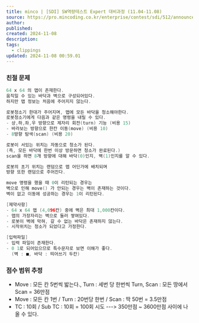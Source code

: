 ```yaml
---
title: minco | [SDI] SW역량테스트 Expert 대비과정 (11.04-11.08)
source: https://pro.mincoding.co.kr/enterprise/contest/sdi/512/announcements/11511
author: 
published: 
created: 2024-11-08
description: 
tags:
  - clippings
updated: 2024-11-08 00:59.01
---
```

### 친절 문제

```cpp
64 x 64 의 맵이 존재한다.
움직일 수 있는 바닥과 벽으로 구성되어있다.
하지만 맵 정보는 처음에 주어지지 않는다.

로봇청소기 한대가 주어지며, 맵에 모든 바닥을 청소해야한다.
로봇청소기에게 다음과 같은 명령을 내릴 수 있다.
- 상,하,좌,우 방향으로 제자리 회전(turn) 기능 (비용 15)
- 바라보는 방향으로 한칸 이동(move) (비용 10)
- 8방향 탐색(scan) (비용 20)

로봇이 서있는 위치는 자동으로 청소가 된다.
(즉, 모든 바닥에 한번 이상 방문하면 청소가 완료된다.)
scan을 하면 8개 방향에 대해 바닥(0)인지, 벽(1)인지를 알 수 있다.

로봇의 초기 위치는 랜덤으로 맵 어딘가에 배치되며
방향 또한 랜덤으로 주어진다.

move 명령을 했을 때 0이 리턴되는 경우는 
벽으로 인해 move() 가 안되는 경우는 벽이 존재하는 것이다.
벽이 없고 이동에 성공하는 경우는 1이 리턴된다.

[제약사항]
- 64 x 64 맵 (4,096칸) 중에 벽은 최대 1,000칸이다.
- 맵의 가장자리는 벽으로 둘러 쌓여있다.
- 로봇이 벽에 막혀, 갈 수 없는 바닥은 존재하지 않는다.
- 시작위치는 청소가 되었다고 가정한다.

[입력파일]
- 입력 파일이 존재한다. 
- 0 1로 되어있으므로 특수문자로 보면 이해가 좋다.
  (벽 : ■, 바닥 : 띄어쓰기 두칸)
```

### 점수 범위 추정

- Move : 모든 칸 5번씩 밟는다., Turn : 세번 당 한번씩 Turn, Scan : 모든 땅에서 Scan = 36만점
- Move : 모든 칸 1번 / Turn : 20번당 한번 / Scan : 딱 50번 = 3.5만점
- TC : 10회 / Sub TC : 10회 = 100회 시도 ---> 350만점 ~ 3600만점 사이에 나올 수 있다.